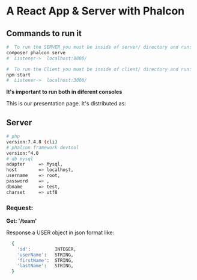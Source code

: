 # A React App & Server with Phalcon

## Commands to run it
``` bash
#  To run the SERVER you must be inside of server/ directory and run:
composer phalcon serve
#  Listener->  localhost:8000/

#  To run the Client you must be inside of client/ directory and run:
npm start
#  Listener->  localhost:3000/

```
**It's important to run both in diferent consoles**

This is our presentation page. It's distributed as:

## Server

``` bash
# php
version:7.4.8 (cli)
# phalcon framework devtool
version:^4.0
# db mysql
adapter     => Mysql,
host        => localhost,
username    => root,
password    => ,
dbname      => test,
charset     => utf8
```

### Request:

**Get: '/team'**

Response a USER object in json format like:
``` bash
  {
    'id':         INTEGER,
    'userName':   STRING,
    'firstName':  STRING,
    'lastName':   STRING,  
  }
```
